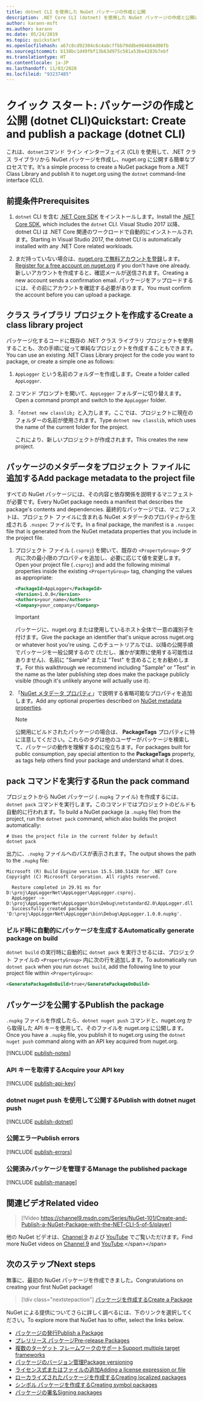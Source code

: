 ```yaml
---
title: dotnet CLI を使用した NuGet パッケージの作成と公開
description: .NET Core CLI (dotnet) を使用した NuGet パッケージの作成と公開に関するチュートリアル。
author: karann-msft
ms.author: karann
ms.date: 05/24/2019
ms.topic: quickstart
ms.openlocfilehash: a67c8cd92304c6c4abcffbb79ddbe964664d08fb
ms.sourcegitcommit: b138bc1d49fbf13b63d975c581a53be4283b7ebf
ms.translationtype: HT
ms.contentlocale: ja-JP
ms.lasthandoff: 11/03/2020
ms.locfileid: "93237485"
---
```

# <a name="quickstart-create-and-publish-a-package-dotnet-cli"></a><span data-ttu-id="cbef6-103">クイック スタート: パッケージの作成と公開 (dotnet CLI)</span><span class="sxs-lookup"><span data-stu-id="cbef6-103">Quickstart: Create and publish a package (dotnet CLI)</span></span>

<span data-ttu-id="cbef6-104">これは、`dotnet`コマンド ライン インターフェイス (CLI) を使用して、.NET クラス ライブラリから NuGet パッケージを作成し、nuget.org に公開する簡単なプロセスです。</span><span class="sxs-lookup"><span data-stu-id="cbef6-104">It's a simple process to create a NuGet package from a .NET Class Library and publish it to nuget.org using the `dotnet` command-line interface (CLI).</span></span>

## <a name="prerequisites"></a><span data-ttu-id="cbef6-105">前提条件</span><span class="sxs-lookup"><span data-stu-id="cbef6-105">Prerequisites</span></span>

1. <span data-ttu-id="cbef6-106">`dotnet` CLI を含む [.NET Core SDK](https://www.microsoft.com/net/download/) をインストールします。</span><span class="sxs-lookup"><span data-stu-id="cbef6-106">Install the [.NET Core SDK](https://www.microsoft.com/net/download/), which includes the `dotnet` CLI.</span></span> <span data-ttu-id="cbef6-107">Visual Studio 2017 以降、dotnet CLI は .NET Core 関連のワークロードで自動的にインストールされます。</span><span class="sxs-lookup"><span data-stu-id="cbef6-107">Starting in Visual Studio 2017, the dotnet CLI is automatically installed with any .NET Core related workloads.</span></span>

1. <span data-ttu-id="cbef6-108">まだ持っていない場合は、[nuget.org で無料アカウントを登録](https://www.nuget.org/users/account/LogOn?returnUrl=%2F)します。</span><span class="sxs-lookup"><span data-stu-id="cbef6-108">[Register for a free account on nuget.org](https://www.nuget.org/users/account/LogOn?returnUrl=%2F) if you don't have one already.</span></span> <span data-ttu-id="cbef6-109">新しいアカウントを作成すると、確認メールが送信されます。</span><span class="sxs-lookup"><span data-stu-id="cbef6-109">Creating a new account sends a confirmation email.</span></span> <span data-ttu-id="cbef6-110">パッケージをアップロードするには、その前にアカウントを確認する必要があります。</span><span class="sxs-lookup"><span data-stu-id="cbef6-110">You must confirm the account before you can upload a package.</span></span>

## <a name="create-a-class-library-project"></a><span data-ttu-id="cbef6-111">クラス ライブラリ プロジェクトを作成する</span><span class="sxs-lookup"><span data-stu-id="cbef6-111">Create a class library project</span></span>

<span data-ttu-id="cbef6-112">パッケージ化するコードに既存の .NET クラス ライブラリ プロジェクトを使用することも、次の手順に従って単純なプロジェクトを作成することもできます。</span><span class="sxs-lookup"><span data-stu-id="cbef6-112">You can use an existing .NET Class Library project for the code you want to package, or create a simple one as follows:</span></span>

1. <span data-ttu-id="cbef6-113">`AppLogger` という名前のフォルダーを作成します。</span><span class="sxs-lookup"><span data-stu-id="cbef6-113">Create a folder called `AppLogger`.</span></span>

1. <span data-ttu-id="cbef6-114">コマンド プロンプトを開いて、`AppLogger` フォルダーに切り替えます。</span><span class="sxs-lookup"><span data-stu-id="cbef6-114">Open a command prompt and switch to the `AppLogger` folder.</span></span>

1. <span data-ttu-id="cbef6-115">「`dotnet new classlib`」と入力します。ここでは、プロジェクトに現在のフォルダーの名前が使用されます。</span><span class="sxs-lookup"><span data-stu-id="cbef6-115">Type `dotnet new classlib`, which uses the name of the current folder for the project.</span></span>

   <span data-ttu-id="cbef6-116">これにより、新しいプロジェクトが作成されます。</span><span class="sxs-lookup"><span data-stu-id="cbef6-116">This creates the new project.</span></span>

## <a name="add-package-metadata-to-the-project-file"></a><span data-ttu-id="cbef6-117">パッケージのメタデータをプロジェクト ファイルに追加する</span><span class="sxs-lookup"><span data-stu-id="cbef6-117">Add package metadata to the project file</span></span>

<span data-ttu-id="cbef6-118">すべての NuGet パッケージには、その内容と依存関係を説明するマニフェストが必要です。</span><span class="sxs-lookup"><span data-stu-id="cbef6-118">Every NuGet package needs a manifest that describes the package's contents and dependencies.</span></span> <span data-ttu-id="cbef6-119">最終的なパッケージでは、マニフェストは、プロジェクト ファイルに含まれる NuGet メタデータのプロパティから生成される `.nuspec` ファイルです。</span><span class="sxs-lookup"><span data-stu-id="cbef6-119">In a final package, the manifest is a `.nuspec` file that is generated from the NuGet metadata properties that you include in the project file.</span></span>

1. <span data-ttu-id="cbef6-120">プロジェクト ファイル (`.csproj`) を開いて、既存の `<PropertyGroup>` タグ内に次の最小限のプロパティを追加し、必要に応じて値を変更します。</span><span class="sxs-lookup"><span data-stu-id="cbef6-120">Open your project file (`.csproj`) and add the following minimal properties inside the existing `<PropertyGroup>` tag, changing the values as appropriate:</span></span>

    ```xml
    <PackageId>AppLogger</PackageId>
    <Version>1.0.0</Version>
    <Authors>your_name</Authors>
    <Company>your_company</Company>
    ```

    > [!Important]
    > <span data-ttu-id="cbef6-121">パッケージに、nuget.org または使用しているホスト全体で一意の識別子を付けます。</span><span class="sxs-lookup"><span data-stu-id="cbef6-121">Give the package an identifier that's unique across nuget.org or whatever host you're using.</span></span> <span data-ttu-id="cbef6-122">このチュートリアルでは、以降の公開手順でパッケージを一般公開するので (ただし、誰かが実際に使用する可能性はありません)、名前に "Sample" または "Test" を含めることをお勧めします。</span><span class="sxs-lookup"><span data-stu-id="cbef6-122">For this walkthrough we recommend including "Sample" or "Test" in the name as the later publishing step does make the package publicly visible (though it's unlikely anyone will actually use it).</span></span>

1. <span data-ttu-id="cbef6-123">「[NuGet メタデータ プロパティ](/dotnet/core/tools/csproj#nuget-metadata-properties)」で説明する省略可能なプロパティを追加します。</span><span class="sxs-lookup"><span data-stu-id="cbef6-123">Add any optional properties described on [NuGet metadata properties](/dotnet/core/tools/csproj#nuget-metadata-properties).</span></span>

    > [!Note]
    > <span data-ttu-id="cbef6-124">公開用にビルドされたパッケージの場合は、 **PackageTags** プロパティに特に注意してください。これらのタグは他のユーザーがパッケージを検索して、パッケージの動作を理解するのに役立ちます。</span><span class="sxs-lookup"><span data-stu-id="cbef6-124">For packages built for public consumption, pay special attention to the **PackageTags** property, as tags help others find your package and understand what it does.</span></span>

## <a name="run-the-pack-command"></a><span data-ttu-id="cbef6-125">pack コマンドを実行する</span><span class="sxs-lookup"><span data-stu-id="cbef6-125">Run the pack command</span></span>

<span data-ttu-id="cbef6-126">プロジェクトから NuGet パッケージ (`.nupkg` ファイル) を作成するには、`dotnet pack` コマンドを実行します。このコマンドではプロジェクトのビルドも自動的に行われます。</span><span class="sxs-lookup"><span data-stu-id="cbef6-126">To build a NuGet package (a `.nupkg` file) from the project, run the `dotnet pack` command, which also builds the project automatically:</span></span>

```dotnetcli
# Uses the project file in the current folder by default
dotnet pack
```

<span data-ttu-id="cbef6-127">出力に、`.nupkg` ファイルへのパスが表示されます。</span><span class="sxs-lookup"><span data-stu-id="cbef6-127">The output shows the path to the `.nupkg` file:</span></span>

```output
Microsoft (R) Build Engine version 15.5.180.51428 for .NET Core
Copyright (C) Microsoft Corporation. All rights reserved.

  Restore completed in 29.91 ms for D:\proj\AppLoggerNet\AppLogger\AppLogger.csproj.
  AppLogger -> D:\proj\AppLoggerNet\AppLogger\bin\Debug\netstandard2.0\AppLogger.dll
  Successfully created package 'D:\proj\AppLoggerNet\AppLogger\bin\Debug\AppLogger.1.0.0.nupkg'.
```

### <a name="automatically-generate-package-on-build"></a><span data-ttu-id="cbef6-128">ビルド時に自動的にパッケージを生成する</span><span class="sxs-lookup"><span data-stu-id="cbef6-128">Automatically generate package on build</span></span>

<span data-ttu-id="cbef6-129">`dotnet build` の実行時に自動的に `dotnet pack` を実行させるには、プロジェクト ファイルの `<PropertyGroup>` 内に次の行を追加します。</span><span class="sxs-lookup"><span data-stu-id="cbef6-129">To automatically run `dotnet pack` when you run `dotnet build`, add the following line to your project file within `<PropertyGroup>`:</span></span>

```xml
<GeneratePackageOnBuild>true</GeneratePackageOnBuild>
```

## <a name="publish-the-package"></a><span data-ttu-id="cbef6-130">パッケージを公開する</span><span class="sxs-lookup"><span data-stu-id="cbef6-130">Publish the package</span></span>

<span data-ttu-id="cbef6-131">`.nupkg` ファイルを作成したら、`dotnet nuget push` コマンドと、nuget.org から取得した API キーを使用して、そのファイルを nuget.org に公開します。</span><span class="sxs-lookup"><span data-stu-id="cbef6-131">Once you have a `.nupkg` file, you publish it to nuget.org using the `dotnet nuget push` command along with an API key acquired from nuget.org.</span></span>

[!INCLUDE [publish-notes](includes/publish-notes.md)]

### <a name="acquire-your-api-key"></a><span data-ttu-id="cbef6-132">API キーを取得する</span><span class="sxs-lookup"><span data-stu-id="cbef6-132">Acquire your API key</span></span>

[!INCLUDE [publish-api-key](includes/publish-api-key.md)]

### <a name="publish-with-dotnet-nuget-push"></a><span data-ttu-id="cbef6-133">dotnet nuget push を使用して公開する</span><span class="sxs-lookup"><span data-stu-id="cbef6-133">Publish with dotnet nuget push</span></span>

[!INCLUDE [publish-dotnet](includes/publish-dotnet.md)]

### <a name="publish-errors"></a><span data-ttu-id="cbef6-134">公開エラー</span><span class="sxs-lookup"><span data-stu-id="cbef6-134">Publish errors</span></span>

[!INCLUDE [publish-errors](includes/publish-errors.md)]

### <a name="manage-the-published-package"></a><span data-ttu-id="cbef6-135">公開済みパッケージを管理する</span><span class="sxs-lookup"><span data-stu-id="cbef6-135">Manage the published package</span></span>

[!INCLUDE [publish-manage](includes/publish-manage.md)]

## <a name="related-video"></a><span data-ttu-id="cbef6-136">関連ビデオ</span><span class="sxs-lookup"><span data-stu-id="cbef6-136">Related video</span></span>

> [!Video https://channel9.msdn.com/Series/NuGet-101/Create-and-Publish-a-NuGet-Package-with-the-NET-CLI-5-of-5/player]

<span data-ttu-id="cbef6-137">他の NuGet ビデオは、[Channel 9](https://channel9.msdn.com/Series/NuGet-101) および [YouTube](https://www.youtube.com/playlist?list=PLdo4fOcmZ0oVLvfkFk8O9h6v2Dcdh2bh_) でご覧いただけます。</span><span class="sxs-lookup"><span data-stu-id="cbef6-137">Find more NuGet videos on [Channel 9](https://channel9.msdn.com/Series/NuGet-101) and [YouTube](https://www.youtube.com/playlist?list=PLdo4fOcmZ0oVLvfkFk8O9h6v2Dcdh2bh_).</span></span>

## <a name="next-steps"></a><span data-ttu-id="cbef6-138">次のステップ</span><span class="sxs-lookup"><span data-stu-id="cbef6-138">Next steps</span></span>

<span data-ttu-id="cbef6-139">無事に、最初の NuGet パッケージを作成できました。</span><span class="sxs-lookup"><span data-stu-id="cbef6-139">Congratulations on creating your first NuGet package!</span></span>

> [!div class="nextstepaction"]
> [<span data-ttu-id="cbef6-140">パッケージを作成する</span><span class="sxs-lookup"><span data-stu-id="cbef6-140">Create a Package</span></span>](../create-packages/creating-a-package-dotnet-cli.md)

<span data-ttu-id="cbef6-141">NuGet による提供についてさらに詳しく調べるには、下のリンクを選択してください。</span><span class="sxs-lookup"><span data-stu-id="cbef6-141">To explore more that NuGet has to offer, select the links below.</span></span>

- [<span data-ttu-id="cbef6-142">パッケージの発行</span><span class="sxs-lookup"><span data-stu-id="cbef6-142">Publish a Package</span></span>](../nuget-org/publish-a-package.md)
- [<span data-ttu-id="cbef6-143">プレリリース パッケージ</span><span class="sxs-lookup"><span data-stu-id="cbef6-143">Pre-release Packages</span></span>](../create-packages/Prerelease-Packages.md)
- [<span data-ttu-id="cbef6-144">複数のターゲット フレームワークのサポート</span><span class="sxs-lookup"><span data-stu-id="cbef6-144">Support multiple target frameworks</span></span>](../create-packages/multiple-target-frameworks-project-file.md)
- [<span data-ttu-id="cbef6-145">パッケージのバージョン管理</span><span class="sxs-lookup"><span data-stu-id="cbef6-145">Package versioning</span></span>](../concepts/package-versioning.md)
- [<span data-ttu-id="cbef6-146">ライセンス式またはファイルの追加</span><span class="sxs-lookup"><span data-stu-id="cbef6-146">Adding a license expression or file</span></span>](../reference/msbuild-targets#packing-a-license-expression-or-a-license-file)
- [<span data-ttu-id="cbef6-147">ローカライズされたパッケージを作成する</span><span class="sxs-lookup"><span data-stu-id="cbef6-147">Creating localized packages</span></span>](../create-packages/creating-localized-packages.md)
- [<span data-ttu-id="cbef6-148">シンボル パッケージを作成する</span><span class="sxs-lookup"><span data-stu-id="cbef6-148">Creating symbol packages</span></span>](../create-packages/symbol-packages-snupkg.md)
- [<span data-ttu-id="cbef6-149">パッケージの署名</span><span class="sxs-lookup"><span data-stu-id="cbef6-149">Signing packages</span></span>](../create-packages/Sign-a-package.md)
